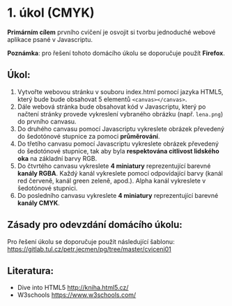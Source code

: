 # 1. úkol (CMYK)

__Primárním cílem__ prvního cvičení je osvojit si tvorbu jednoduché webové aplikace psané v Javascriptu.

__Poznámka__: pro řešení tohoto domácího úkolu se doporučuje použít __Firefox__.

## Úkol:

1. Vytvořte webovou stránku v souboru index.html pomocí jazyka HTML5, který bude bude obsahovat 5 elementů `<canvas></canvas>`.
2. Dále webová stránka bude obsahovat kód v Javascriptu, který po načtení stránky provede vykreslení vybraného obrázku (např. `lena.png`) do prvního canvasu.
3. Do druhého canvasu pomocí Javascriptu vykreslete obrázek převedený do šedotónové stupnice za pomoci __průměrování__.
4. Do třetího canvasu pomocí Javascriptu vykreslete obrázek převedený do šedotónové stupnice, tak aby byla __respektována citlivost lidského oka__ na základní barvy RGB.
5. Do čtvrtého canvasu vykreslete __4 miniatury__ reprezentující barevné __kanály RGBA__. Každý kanál vykreslete pomocí odpovídající barvy (kanál red červeně, kanál green zeleně, apod.). Alpha kanál vykreslete v šedotónové stupnici.
6. Do posledního canvasu vykreslete __4 miniatury__ reprezentující barevné __kanály CMYK__.

## Zásady pro odevzdání domácího úkolu:
Pro řešení úkolu se doporučuje použít následující šablonu: https://gitlab.tul.cz/petr.jecmen/pg/tree/master/cviceni01

## Literatura:
- Dive into HTML5 http://kniha.html5.cz/
- W3schools https://www.w3schools.com/